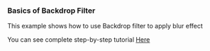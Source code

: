 ### Basics of Backdrop Filter

This example shows how to use Backdrop filter to apply blur effect

You can see complete step-by-step tutorial [Here](https://www.instagram.com/p/CEOrKxUAkBj/?utm_source=ig_web_copy_link)
